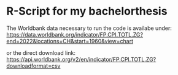 # R-Script for my bachelorthesis

The Worldbank data necessary to run the code is availabe under: https://data.worldbank.org/indicator/FP.CPI.TOTL.ZG?end=2022&locations=CH&start=1960&view=chart

or the direct download link: https://api.worldbank.org/v2/en/indicator/FP.CPI.TOTL.ZG?downloadformat=csv
